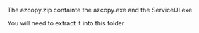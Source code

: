 The azcopy.zip containte the azcopy.exe and the ServiceUI.exe

You will need to extract it into this folder
